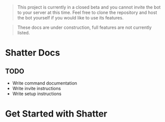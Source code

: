 <!-- docs/README.md -->

> This project is currently in a closed beta and you cannot invite the bot to your server at this time. Feel free to clone the repository and host the bot yourself if you would like to use its features.

> These docs are under construction, full features are not currently listed.

# Shatter Docs
## TODO
- Write command documentation
- Write invite instructions
- Write setup instructions

# Get Started with Shatter